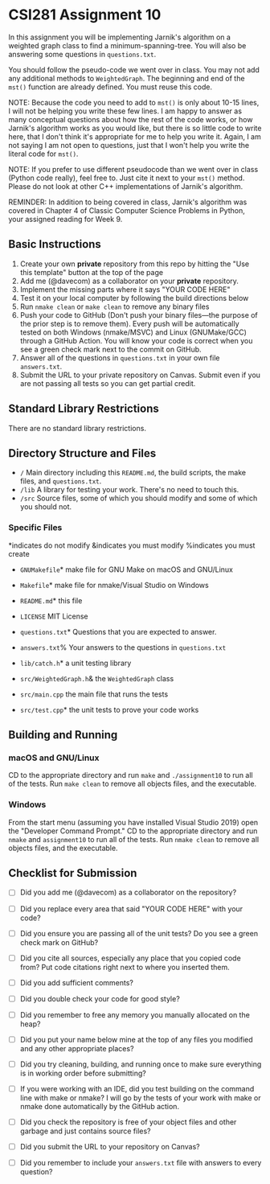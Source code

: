 # CSI281 Assignment 10

In this assignment you will be implementing Jarnik's algorithm on a weighted graph class to find a minimum-spanning-tree. You will also be answering some questions in `questions.txt`.

You should follow the pseudo-code we went over in class. You may not add any additional methods to `WeightedGraph`. The beginning and end of the `mst()` function are already defined. You must reuse this code.

NOTE: Because the code you need to add to `mst()` is only about 10-15 lines, I will not be helping you write these few lines. I am happy to answer as many conceptual questions about how the rest of the code works, or how Jarnik's algorithm works as you would like, but there is so little code to write here, that I don't think it's appropriate for me to help you write it. Again, I am not saying I am not open to questions, just that I won't help you write the literal code for `mst()`.

NOTE: If you prefer to use different pseudocode than we went over in class (Python code really), feel free to. Just cite it next to your `mst()` method. Please do not look at other C++ implementations of Jarnik's algorithm. 

REMINDER: In addition to being covered in class, Jarnik's algorithm was covered in Chapter 4 of Classic Computer Science Problems in Python, your assigned reading for Week 9.

## Basic Instructions

1. Create your own **private** repository from this repo by hitting the "Use this template" button at the top of the page
2. Add me (@davecom) as a collaborator on your **private** repository.
3. Implement the missing parts where it says "YOUR CODE HERE"
4. Test it on your local computer by following the build directions below
5. Run `nmake clean` or `make clean` to remove any binary files
6. Push your code to GitHub (Don't push your binary files—the purpose of the prior step is to remove them). Every push will be automatically tested on both Windows (nmake/MSVC) and Linux (GNUMake/GCC) through a GitHub Action. You will know your code is correct when you see a green check mark next to the commit on GitHub.
7. Answer all of the questions in `questions.txt` in your own file `answers.txt`.
8. Submit the URL to your private repository on Canvas. Submit even if you are not passing all tests so you can get partial credit.


## Standard Library Restrictions

There are no standard library restrictions.

## Directory Structure and Files

- `/` Main directory including this `README.md`, the build scripts, the make files, and `questions.txt`.
- `/lib` A library for testing your work. There's no need to touch this.
- `/src` Source files, some of which you should modify and some of which you should not.

### Specific Files

*indicates do not modify
&indicates you must modify
%indicates you must create

- `GNUMakefile`* make file for GNU Make on macOS and GNU/Linux
- `Makefile`* make file for nmake/Visual Studio on Windows
- `README.md`* this file
- `LICENSE` MIT License
- `questions.txt`* Questions that you are expected to answer.
- `answers.txt`% Your answers to the questions in `questions.txt`

- `lib/catch.h`* a unit testing library

- `src/WeightedGraph.h`& the `WeightedGraph` class
- `src/main.cpp` the main file that runs the tests
- `src/test.cpp`* the unit tests to prove your code works

## Building and Running

### macOS and GNU/Linux

CD to the appropriate directory and run `make` and `./assignment10` to run all of the tests. Run `make clean` to remove all objects files, and the executable.

### Windows

From the start menu (assuming you have installed Visual Studio 2019) open the "Developer Command Prompt." CD to the appropriate directory and run `nmake` and `assignment10` to run all of the tests. Run `nmake clean` to remove all objects files, and the executable.

## Checklist for Submission

- [ ] Did you add me (@davecom) as a collaborator on the repository?
- [ ] Did you replace every area that said "YOUR CODE HERE" with your code?
- [ ] Did you ensure you are passing all of the unit tests? Do you see a green check mark on GitHub?
- [ ] Did you cite all sources, especially any place that you copied code from? Put code citations right next to where you inserted them.
- [ ] Did you add sufficient comments?
- [ ] Did you double check your code for good style?
- [ ] Did you remember to free any memory you manually allocated on the heap?
- [ ] Did you put your name below mine at the top of any files you modified and any other appropriate places?
- [ ] Did you try cleaning, building, and running once to make sure everything is in working order before submitting?
- [ ] If you were working with an IDE, did you test building on the command line with make or nmake? I will go by the tests of your work with make or nmake done automatically by the GitHub action.
- [ ] Did you check the repository is free of your object files and other garbage and just contains source files?
- [ ] Did you submit the URL to your repository on Canvas?
- [ ] Did you remember to include your `answers.txt` file with answers to every question?

